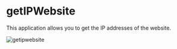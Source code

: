 # getIPWebsite
This application allows you to get the IP addresses of the website.

![getipwebsite](https://user-images.githubusercontent.com/64738687/212916543-bf39adcc-687c-4f46-bfc9-83c11edae172.PNG)

